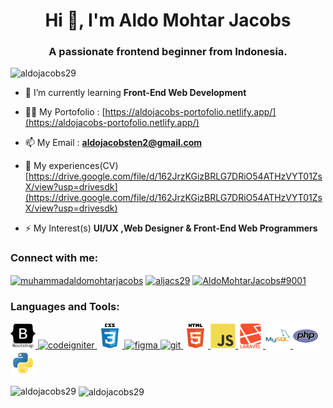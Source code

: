 <h1 align="center">Hi 👋, I'm Aldo Mohtar Jacobs</h1>
<h3 align="center">A passionate frontend beginner from Indonesia.</h3>

<p align="left"> <img src="https://komarev.com/ghpvc/?username=aldojacobs29&label=Profile%20views&color=0e75b6&style=flat" alt="aldojacobs29" /> </p>

- 🌱 I’m currently learning **Front-End Web Development**

- 👨‍💻 My Portofolio : [https://aldojacobs-portofolio.netlify.app/](https://aldojacobs-portofolio.netlify.app/)

- 📫 My Email : **aldojacobsten2@gmail.com**

- 📄 My experiences(CV) [https://drive.google.com/file/d/162JrzKGizBRLG7DRiO54ATHzVYT01ZsX/view?usp=drivesdk](https://drive.google.com/file/d/162JrzKGizBRLG7DRiO54ATHzVYT01ZsX/view?usp=drivesdk)

- ⚡ My Interest(s) **UI/UX ,Web Designer & Front-End Web Programmers**

<h3 align="left">Connect with me:</h3>
<p align="left">
<a href="https://linkedin.com/in/muhammadaldomohtarjacobs" target="blank"><img align="center" src="https://raw.githubusercontent.com/rahuldkjain/github-profile-readme-generator/master/src/images/icons/Social/linked-in-alt.svg" alt="muhammadaldomohtarjacobs" height="30" width="40" /></a>
<a href="https://instagram.com/aljacs29" target="blank"><img align="center" src="https://raw.githubusercontent.com/rahuldkjain/github-profile-readme-generator/master/src/images/icons/Social/instagram.svg" alt="aljacs29" height="30" width="40" /></a>
<a href="https://discord.gg/AldoMohtarJacobs#9001" target="blank"><img align="center" src="https://raw.githubusercontent.com/rahuldkjain/github-profile-readme-generator/master/src/images/icons/Social/discord.svg" alt="AldoMohtarJacobs#9001" height="30" width="40" /></a>
</p>

<h3 align="left">Languages and Tools:</h3>
<p align="left"> <a href="https://getbootstrap.com" target="_blank" rel="noreferrer"> <img src="https://raw.githubusercontent.com/devicons/devicon/master/icons/bootstrap/bootstrap-plain-wordmark.svg" alt="bootstrap" width="40" height="40"/> </a> <a href="https://codeigniter.com" target="_blank" rel="noreferrer"> <img src="https://cdn.worldvectorlogo.com/logos/codeigniter.svg" alt="codeigniter" width="40" height="40"/> </a> <a href="https://www.w3schools.com/css/" target="_blank" rel="noreferrer"> <img src="https://raw.githubusercontent.com/devicons/devicon/master/icons/css3/css3-original-wordmark.svg" alt="css3" width="40" height="40"/> </a> <a href="https://www.figma.com/" target="_blank" rel="noreferrer"> <img src="https://www.vectorlogo.zone/logos/figma/figma-icon.svg" alt="figma" width="40" height="40"/> </a> <a href="https://git-scm.com/" target="_blank" rel="noreferrer"> <img src="https://www.vectorlogo.zone/logos/git-scm/git-scm-icon.svg" alt="git" width="40" height="40"/> </a> <a href="https://www.w3.org/html/" target="_blank" rel="noreferrer"> <img src="https://raw.githubusercontent.com/devicons/devicon/master/icons/html5/html5-original-wordmark.svg" alt="html5" width="40" height="40"/> </a> <a href="https://developer.mozilla.org/en-US/docs/Web/JavaScript" target="_blank" rel="noreferrer"> <img src="https://raw.githubusercontent.com/devicons/devicon/master/icons/javascript/javascript-original.svg" alt="javascript" width="40" height="40"/> </a> <a href="https://laravel.com/" target="_blank" rel="noreferrer"> <img src="https://raw.githubusercontent.com/devicons/devicon/master/icons/laravel/laravel-plain-wordmark.svg" alt="laravel" width="40" height="40"/> </a> <a href="https://www.mysql.com/" target="_blank" rel="noreferrer"> <img src="https://raw.githubusercontent.com/devicons/devicon/master/icons/mysql/mysql-original-wordmark.svg" alt="mysql" width="40" height="40"/> </a> <a href="https://www.php.net" target="_blank" rel="noreferrer"> <img src="https://raw.githubusercontent.com/devicons/devicon/master/icons/php/php-original.svg" alt="php" width="40" height="40"/> </a> <a href="https://www.python.org" target="_blank" rel="noreferrer"> <img src="https://raw.githubusercontent.com/devicons/devicon/master/icons/python/python-original.svg" alt="python" width="40" height="40"/> </a> </p>

<p><img align="left" src="https://github-readme-stats.vercel.app/api/top-langs?username=aldojacobs29&show_icons=true&locale=en&layout=compact" alt="aldojacobs29" /></p>

<p>&nbsp;<img align="center" src="https://github-readme-stats.vercel.app/api?username=aldojacobs29&show_icons=true&locale=en" alt="aldojacobs29" /></p>
